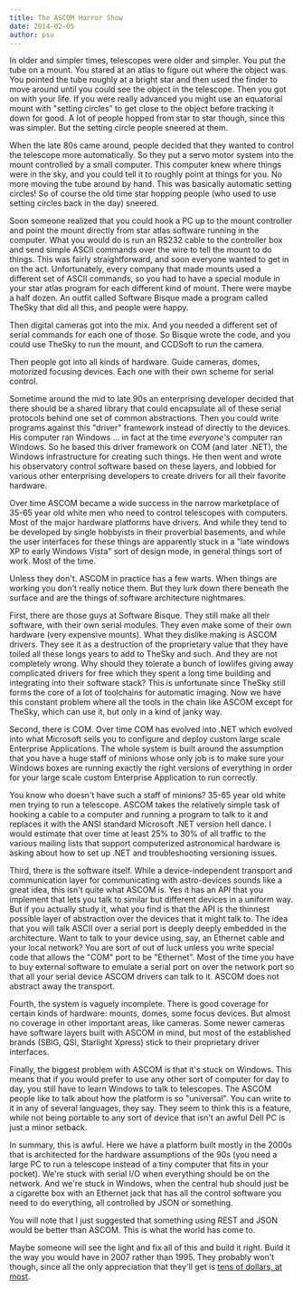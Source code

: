 ```yaml
---
title: The ASCOM Horror Show
date: 2014-02-05
author: psu
---
```


In older and simpler times, telescopes were older and simpler. You put the tube on a mount. You stared at an atlas to figure out where the object was. You pointed the tube roughly at a bright star and then used the finder to move around until you could see the object in the telescope. Then you got on with your life. If you were really advanced you might use an equatorial mount with "setting circles" to get close to the object before tracking it down for good. A lot of people hopped from star to star though, since this was simpler. But the setting circle people sneered at them.

When the late 80s came around, people decided that they wanted to control the telescope more automatically. So they put a servo motor system into the mount controlled by a small computer. This computer knew where things were in the sky, and you could tell it to roughly point at things for you. No more moving the tube around by hand. This was basically automatic setting circles! So of course the old time star hopping people (who used to use setting circles back in the day) sneered.

Soon someone realized that you could hook a PC up to the mount controller and point the mount directly from star atlas software running in the computer. What you would do is run an RS232 cable to the controller box and send simple ASCII commands over the wire to tell the mount to do things. This was fairly straightforward, and soon everyone wanted to get in on the act. Unfortunately, every company that made mounts used a different set of ASCII commands, so you had to have a special module in your star atlas program for each different kind of mount. There were maybe a half dozen. An outfit called Software Bisque made a program called TheSky that did all this, and people were happy.

Then digital cameras got into the mix. And you needed a different set of serial commands for each one of those. So Bisque wrote the code, and you could use TheSky to run the mount, and CCDSoft to run the camera. 

Then people got into all kinds of hardware. Guide cameras, domes, motorized focusing devices. Each one with their own scheme for serial control.

Sometime around the mid to late 90s an enterprising developer decided that there should be a shared library that could encapsulate all of these serial protocols behind one set of common abstractions. Then you could write programs against this "driver" framework instead of directly to the devices. His computer ran Windows ... in fact at the time *everyone's* computer ran Windows. So he based this driver framework on COM (and later .NET), the Windows infrastructure for creating such things. He then went and wrote his observatory control software based on these layers, and lobbied for various other enterprising developers to create drivers for all their favorite hardware.

Over time ASCOM became a wide success in the narrow marketplace of 35-65 year old white men who need to control telescopes with computers. Most of the major hardware platforms have drivers. And while they tend to be developed by single hobbyists in their proverbial basements, and while the user interfaces for these things are apparently stuck in a "late windows XP to early Windows Vista" sort of design mode, in general things sort of work. Most of the time.

Unless they don't. ASCOM in practice has a few warts. When things are working you don't really notice them. But they lurk down there beneath the surface and are the things of software architecture nightmares.

First, there are those guys at Software Bisque. They still make all their software, with their own serial modules. They even make some of their own hardware (very expensive mounts). What they dislike making is ASCOM drivers. They see it as a destruction of the proprietary value that they have toiled all these longs years to add to TheSky and such. And they are not completely wrong. Why should they tolerate a bunch of lowlifes giving away complicated drivers for free which they spent a long time building and integrating into their software stack? This is unfortunate since TheSky still forms the core of a lot of toolchains for automatic imaging. Now we have this constant problem where all the tools in the chain like ASCOM except for TheSky, which can use it, but only in a kind of janky way.

Second, there is COM. Over time COM has evolved into .NET which evolved into what Microsoft sells you to configure and deploy custom large scale Enterprise Applications. The whole system is built around the assumption that you have a huge staff of minions whose only job is to make sure your Windows boxes are running exactly the right versions of everything in order for your large scale custom Enterprise Application to run correctly.

You know who doesn't have such a staff of minions? 35-65 year old white men trying to run a telescope. ASCOM takes the relatively simple task of hooking a cable to a computer and running a program to talk to it and replaces it with the ANSI standard Microsoft .NET version hell dance. I would estimate that over time at least 25% to 30% of all traffic to the various mailing lists that support computerized astronomical hardware is asking about how to set up .NET and troubleshooting versioning issues.

Third, there is the software itself. While a device-independent transport and communication layer for communicating with astro-devices sounds like a great idea, this isn't quite what ASCOM is. Yes it has an API that you implement that lets you talk to similar but different devices in a uniform way. But if you actually study it, what you find is that the API is the thinnest possible layer of abstraction over the devices that it might talk to. The idea that you will talk ASCII over a serial port is deeply deeply embedded in the architecture. Want to talk to your device using, say, an Ethernet cable and your local network? You are sort of out of luck unless you write special code that allows the "COM" port to be "Ethernet". Most of the time you have to buy external software to emulate a serial port on over the network port so that all your serial device ASCOM drivers can talk to it. ASCOM does not abstract away the transport.

Fourth, the system is vaguely incomplete. There is good coverage for certain kinds of hardware: mounts, domes, some focus devices. But almost no coverage in other important areas, like cameras. Some newer cameras have software layers built with ASCOM in mind, but most of the established brands (SBIG, QSI, Starlight Xpress) stick to their proprietary driver interfaces. 

Finally, the biggest problem with ASCOM is that it's stuck on Windows. This means that if you would prefer to use any other sort of computer for day to day, you still have to learn Windows to talk to telescopes. The ASCOM people like to talk about how the platform is so "universal". You can write to it in any of several languages, they say. They seem to think this is a feature, while not being portable to any sort of device that isn't an awful Dell PC is just a minor setback.

In summary, this is awful. Here we have a platform built mostly in the 2000s that is architected for the hardware assumptions of the 90s (you need a large PC to run a telescope instead of a tiny computer that fits in your pocket). We're stuck with serial I/O when everything should be on the network. And we're stuck in Windows, when the central hub should just be a cigarette box with an Ethernet jack that has all the control software you need to do everything, all controlled by JSON or something.

You will note that I just suggested that something using REST and JSON would be better than ASCOM. This is what the world has come to.

Maybe someone will see the light and fix all of this and build it right. Build it the way you would have in 2007 rather than 1995. They probably won't though, since all the only appreciation that they'll get is <a href="/tens-of-dollars.html">tens of dollars, at most</a>.